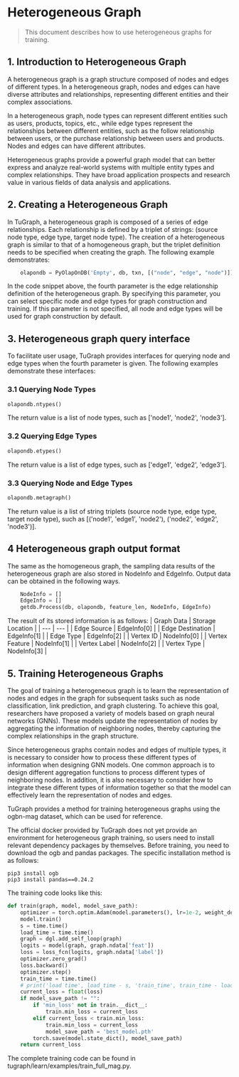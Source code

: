 # Heterogeneous Graph

> This document describes how to use heterogeneous graphs for training.

## 1. Introduction to Heterogeneous Graph
A heterogeneous graph is a graph structure composed of nodes and edges of different types. In a heterogeneous graph, nodes and edges can have diverse attributes and relationships, representing different entities and their complex associations.

In a heterogeneous graph, node types can represent different entities such as users, products, topics, etc., while edge types represent the relationships between different entities, such as the follow relationship between users, or the purchase relationship between users and products. Nodes and edges can have different attributes.

Heterogeneous graphs provide a powerful graph model that can better express and analyze real-world systems with multiple entity types and complex relationships. They have broad application prospects and research value in various fields of data analysis and applications.

## 2. Creating a Heterogeneous Graph
In TuGraph, a heterogeneous graph is composed of a series of edge relationships. Each relationship is defined by a triplet of strings: (source node type, edge type, target node type). The creation of a heterogeneous graph is similar to that of a homogeneous graph, but the triplet definition needs to be specified when creating the graph. The following example demonstrates:
    
```python
    olapondb = PyOlapOnDB('Empty', db, txn, [("node", "edge", "node")])
```
In the code snippet above, the fourth parameter is the edge relationship definition of the heterogeneous graph. By specifying this parameter, you can select specific node and edge types for graph construction and training. If this parameter is not specified, all node and edge types will be used for graph construction by default.

## 3. Heterogeneous graph query interface
To facilitate user usage, TuGraph provides interfaces for querying node and edge types when the fourth parameter is given. The following examples demonstrate these interfaces:

### 3.1 Querying Node Types
```python
olapondb.ntypes()
```
The return value is a list of node types, such as ['node1', 'node2', 'node3'].

### 3.2 Querying Edge Types
```python
olapondb.etypes()
``` 
The return value is a list of edge types, such as ['edge1', 'edge2', 'edge3'].

### 3.3 Querying Node and Edge Types
```python
olapondb.metagraph()
```
The return value is a list of string triplets (source node type, edge type, target node type), such as
[('node1', 'edge1', 'node2'), ('node2', 'edge2', 'node3')].

## 4 Heterogeneous graph output format
The same as the homogeneous graph, the sampling data results of the heterogeneous graph are also stored in NodeInfo and EdgeInfo.
Output data can be obtained in the following ways.
```python
    NodeInfo = []
    EdgeInfo = []
    getdb.Process(db, olapondb, feature_len, NodeInfo, EdgeInfo)
```

The result of its stored information is as follows:
| Graph Data | Storage Location |
| --- | --- |
| Edge Source | EdgeInfo[0] |
| Edge Destination | EdgeInfo[1] |
| Edge Type | EdgeInfo[2] |
| Vertex ID | NodeInfo[0] |
| Vertex Feature | NodeInfo[1] |
| Vertex Label | NodeInfo[2] |
| Vertex Type | NodeInfo[3] |

## 5. Training Heterogeneous Graphs
The goal of training a heterogeneous graph is to learn the representation of nodes and edges in the graph for subsequent tasks such as node classification, link prediction, and graph clustering. To achieve this goal, researchers have proposed a variety of models based on graph neural networks (GNNs). These models update the representation of nodes by aggregating the information of neighboring nodes, thereby capturing the complex relationships in the graph structure.

Since heterogeneous graphs contain nodes and edges of multiple types, it is necessary to consider how to process these different types of information when designing GNN models. One common approach is to design different aggregation functions to process different types of neighboring nodes. In addition, it is also necessary to consider how to integrate these different types of information together so that the model can effectively learn the representation of nodes and edges.

TuGraph provides a method for training heterogeneous graphs using the ogbn-mag dataset, which can be used for reference.

The official docker provided by TuGraph does not yet provide an environment for heterogeneous graph training, so users need to install relevant dependency packages by themselves.
Before training, you need to download the ogb and pandas packages. The specific installation method is as follows:
```shell
pip3 install ogb
pip3 install pandas==0.24.2
```

The training code looks like this:
```python
def train(graph, model, model_save_path):
    optimizer = torch.optim.Adam(model.parameters(), lr=1e-2, weight_decay=5e-4)
    model.train()
    s = time.time()
    load_time = time.time()
    graph = dgl.add_self_loop(graph)
    logits = model(graph, graph.ndata['feat'])
    loss = loss_fcn(logits, graph.ndata['label'])
    optimizer.zero_grad()
    loss.backward()
    optimizer.step()
    train_time = time.time()
    # print('load time', load_time - s, 'train_time', train_time - load_time)
    current_loss = float(loss)
    if model_save_path != "":
        if 'min_loss' not in train.__dict__:
            train.min_loss = current_loss
        elif current_loss < train.min_loss:
            train.min_loss = current_loss
            model_save_path = 'best_model.pth'
        torch.save(model.state_dict(), model_save_path)
    return current_loss
```
The complete training code can be found in tugraph/learn/examples/train_full_mag.py.
